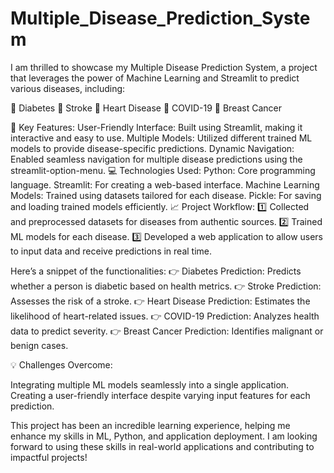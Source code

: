 # Multiple_Disease_Prediction_System

I am thrilled to showcase my Multiple Disease Prediction System, a project that leverages the power of Machine Learning and Streamlit to predict various diseases, including:

🔹 Diabetes
🔹 Stroke
🔹 Heart Disease
🔹 COVID-19
🔹 Breast Cancer

🌟 Key Features:
User-Friendly Interface: Built using Streamlit, making it interactive and easy to use.
Multiple Models: Utilized different trained ML models to provide disease-specific predictions.
Dynamic Navigation: Enabled seamless navigation for multiple disease predictions using the streamlit-option-menu.
💻 Technologies Used:
Python: Core programming language.
Streamlit: For creating a web-based interface.
Machine Learning Models: Trained using datasets tailored for each disease.
Pickle: For saving and loading trained models efficiently.
📈 Project Workflow:
1️⃣ Collected and preprocessed datasets for diseases from authentic sources.
2️⃣ Trained ML models for each disease.
3️⃣ Developed a web application to allow users to input data and receive predictions in real time.

Here’s a snippet of the functionalities:
👉 Diabetes Prediction: Predicts whether a person is diabetic based on health metrics.
👉 Stroke Prediction: Assesses the risk of a stroke.
👉 Heart Disease Prediction: Estimates the likelihood of heart-related issues.
👉 COVID-19 Prediction: Analyzes health data to predict severity.
👉 Breast Cancer Prediction: Identifies malignant or benign cases.

💡 Challenges Overcome:

Integrating multiple ML models seamlessly into a single application.
Creating a user-friendly interface despite varying input features for each prediction.

This project has been an incredible learning experience, helping me enhance my skills in ML, Python, and application deployment. I am looking forward to using these skills in real-world applications and contributing to impactful projects!
